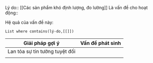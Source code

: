 Lý do:: [[Các sản phẩm khó định lượng, đo lường]]
Là vấn đề cho hoạt động:: 

Hệ quả của vấn đề này:
```dataview
List where contains(lý-do,[[]])
```

| Giải pháp gợi ý                  | Vấn đề phát sinh |
| -------------------------------- | ---------------- |
| Lan tỏa sự tin tưởng tuyệt đối |                  |
|                                  |                  |


